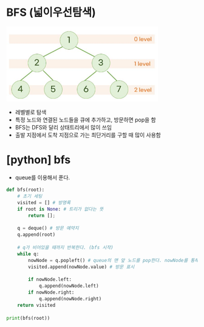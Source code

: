 # BFS (넓이우선탐색)

<img src='./img/bfs_1.JPG' width='400px' alt='bfs'> <br>

- 레벨별로 탐색
- 특정 노드와 연결된 노드들을 큐에 추가하고, 방문하면 pop을 함
- BFS는 DFS와 달리 상태트리에서 많이 쓰임
- 출발 지점에서 도착 지점으로 가는 최단거리를 구할 때 많이 사용함

# [python] bfs

- queue를 이용해서 푼다.

```py
def bfs(root):
    # 초기 세팅
    visited = [] # 방명록
    if root is None: # 트리가 없다는 뜻
        return [];

    q = deque() # 방문 예약지
    q.append(root)

    # q가 비어있을 때까지 반복한다. (bfs 시작)
    while q:
        nowNode = q.popleft() # queue의 맨 앞 노드를 pop한다. nowNode를 통해 접근한다.
        visited.append(nowNode.value) # 방문 표시

        if nowNode.left:
            q.append(nowNode.left)
        if nowNode.right:
            q.append(nowNode.right)
    return visited

print(bfs(root))
```
